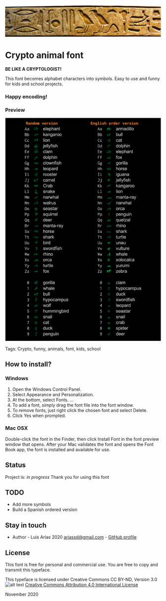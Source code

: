 ![](assets/ancient-egypt-banner.png)

# Crypto animal font

**BE LIKE A CRYPTOLOGIST!**

This font becomes alphabet characters into symbols.
Easy to use and funny for kids and school projects.

### Happy encoding!

### Preview

![screen-shot](assets/crypto-animal-font-preview.png)

Tags: Crypto, funny, animals, font, kids, school

## How to install?

### Windows

1. Open the Windows Control Panel.
2. Select Appearance and Personalization.
3. At the bottom, select Fonts. ...
4. To add a font, simply drag the font file into the font window.
5. To remove fonts, just right click the chosen font and select Delete.
6. Click Yes when prompted.

### Mac OSX

Double-click the font in the Finder, then click Install Font in the font preview window that opens. After your Mac validates the font and opens the Font Book app, the font is installed and available for use.

## Status

Project is: _in progress_
Thank you for using this font

## TODO

- Add more symbols
- Build a Spanish ordered version

## Stay in touch

- Author - Luis Arias 2020 <ariassd@gmail.com> - [GitHub profile](https://github.com/ariassd)

## License

This font is free for personal and commercial use. You are free to copy and transmit this typeface.

This typeface is licensed under Creative Commons CC BY-ND, Version 3.0
![alt text](https://i.creativecommons.org/l/by/4.0/88x31.png)
[Creative Commons Attribution 4.0 International License](http://creativecommons.org/licenses/by/4.0/)

November 2020
